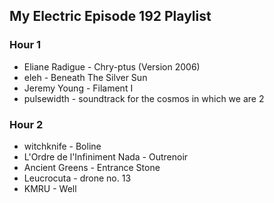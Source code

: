 ## My Electric Episode 192 Playlist

### Hour 1
* Eliane Radigue - Chry-ptus (Version 2006)
* eleh - Beneath The Silver Sun
* Jeremy Young - Filament I
* pulsewidth - soundtrack for the cosmos in which we are 2

### Hour 2
* witchknife - Boline
* L'Ordre de l'Infiniment Nada - Outrenoir
* Ancient Greens - Entrance Stone
* Leucrocuta - drone no. 13
* KMRU - Well
